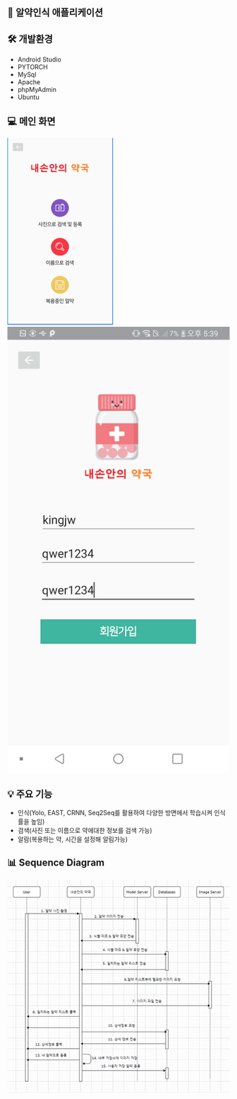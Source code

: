 ## 💊 알약인식 애플리케이션

## 🛠️ 개발환경
- Android Studio
- PYTORCH
- MySql
- Apache
- phpMyAdmin
- Ubuntu

## 💻 메인 화면
<img src="img/main.png" alt="">
<img src="img/login.png" alt="">

## 💡 주요 기능
- 인식(Yolo, EAST, CRNN, Seq2Seq를 활용하여 다양한 방면에서 학습시켜 인식률을 높임)
- 검색(사진 또는 이름으로 약에대한 정보를 검색 가능)
- 알람(복용하는 약, 시간을 설정해 알림가능)
 

   
## 📊 Sequence Diagram
<img src="img/Sequence Diagram.png" alt="">
